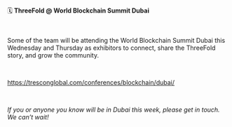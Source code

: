 🗓 **ThreeFold @ World Blockchain Summit Dubai**

<br/>

Some of the team will be attending the World Blockchain Summit Dubai this Wednesday and Thursday as exhibitors to connect, share the ThreeFold story, and grow the community.

<br/>

https://tresconglobal.com/conferences/blockchain/dubai/

<br/>

*If you or anyone you know will be in Dubai this week, please get in touch. We can’t wait!*